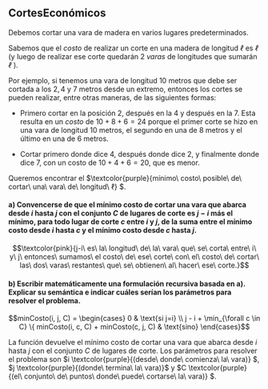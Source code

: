 CortesEconómicos
---

Debemos cortar una vara de madera en varios lugares predeterminados. 

Sabemos que el $costo$ de realizar un corte en una madera de longitud $ℓ$ es $ℓ$ (y luego de realizar ese corte quedarán $2$ $varas$ de longitudes que sumarán $ℓ$ ). 

Por ejemplo, si tenemos una vara de longitud $10$ metros que debe ser cortada a los $2, 4$ y $7$ metros desde un extremo, entonces los cortes se pueden realizar, entre otras maneras, de las siguientes formas:

* Primero cortar en la posición $2$, después en la $4$ y después en la $7$. Esta resulta en un $costo$ de $10 + 8 + 6 = 24$ porque el primer corte se hizo en una vara de longitud $10$ metros, el segundo en una de $8$ metros y el último en una de $6$ metros.

* Cortar primero donde dice $4$, después donde dice $2$, y finalmente donde dice $7$, con un costo de $10 + 4 + 6 = 20$, que es menor.

Queremos encontrar el $\textcolor{purple}{mínimo\ costo\ posible\ de\ cortar\ una\ vara\ de\ longitud\ ℓ} $.

#### a) Convencerse de que el mínimo costo de cortar una vara que abarca desde $i$ hasta $j$ con el conjunto $C$ de lugares de corte es $j − i$ más el mínimo, para todo lugar de corte $c$ entre $i$ y $j$, de la suma entre el mínimo costo desde $i$ hasta $c$ y el mínimo costo desde $c$ hasta $j$.

```math
\textcolor{pink}{j-i\ es\ la\ longitud\ de\ la\ vara\ que\ se\ corta\ entre\ i\ y\ j\ entonces\ sumamos\ el costo\ de\ ese\ corte\ con\ el\ costo\ de\ cortar\ las\ dos\ varas\ restantes\ que\ se\ obtienen\ al\ hacer\ ese\ corte.}
```

#### b) Escribir matemáticamente una formulación recursiva basada en a). Explicar su semántica e indicar cuáles serían los parámetros para resolver el problema.

```math
minCosto(i, j, C) = \begin{cases} 0 & \text{si j=i} \\ j - i + \min_{\forall c \in C} \{ minCosto(i, c, C) + minCosto(c, j, C) & \text{sino} \end{cases}
```
La función devuelve el mínimo costo de cortar una vara que abarca desde $i$ hasta $j$ con el conjunto $C$ de lugares de corte. Los parámetros para resolver el problema son $i \textcolor{purple}{(desde\ donde\ comienza\ la\ vara)} $, $j \textcolor{purple}{(donde\ termina\ la\ vara)}$ y $C \textcolor{purple}{(el\ conjunto\ de\ puntos\ donde\ puede\ cortarse\ la\ vara)} $.

